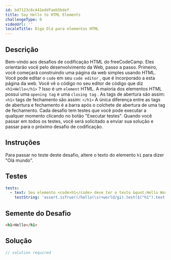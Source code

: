 ```yaml
---
id: bd7123c8c441eddfaeb5bdef
title: Say Hello to HTML Elements
challengeType: 0
videoUrl: ''
localeTitle: Diga Olá para elementos HTML
---
```


## Descrição
<section id="description"> Bem-vindo aos desafios de codificação HTML do freeCodeCamp. Eles orientarão você pelo desenvolvimento da Web, passo a passo. Primeiro, você começará construindo uma página da web simples usando HTML. Você pode editar o <code>code</code> em seu <code>code editor</code> , que é incorporado a esta página da web. Você vê o código no seu editor de código que diz <code>&lt;h1&gt;Hello&lt;/h1&gt;</code> ? Isso é um <code>element</code> HTML. A maioria dos elementos HTML possui uma <code>opening tag</code> e uma <code>closing tag</code> . As tags de abertura são assim: <code>&lt;h1&gt;</code> tags de fechamento são assim: <code>&lt;/h1&gt;</code> A única diferença entre as tags de abertura e fechamento é a barra após o colchete de abertura de uma tag de fechamento. Cada desafio tem testes que você pode executar a qualquer momento clicando no botão &quot;Executar testes&quot;. Quando você passar em todos os testes, você será solicitado a enviar sua solução e passar para o próximo desafio de codificação. </section>

## Instruções
<section id="instructions"> Para passar no teste deste desafio, altere o texto do elemento <code>h1</code> para dizer &quot;Olá mundo&quot;. </section>

## Testes
<section id='tests'>

```yml
tests:
  - text: Seu elemento <code>h1</code> deve ter o texto &quot;Hello World&quot;.
    testString: 'assert.isTrue((/hello(\s)+world/gi).test($("h1").text()), "Your <code>h1</code> element should have the text "Hello World".");'

```

</section>

## Semente do Desafio
<section id='challengeSeed'>

<div id='html-seed'>

```html
<h1>Hello</h1>

```

</div>



</section>

## Solução
<section id='solution'>

```js
// solution required
```
</section>
